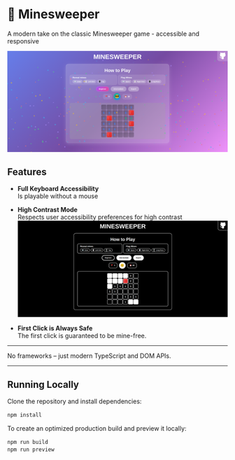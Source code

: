 # 🧨 Minesweeper

A modern take on the classic Minesweeper game - accessible and responsive

![Minesweeper game with confetti on win](images/win.png)

## Features

- **Full Keyboard Accessibility**  
  Is playable without a mouse

- **High Contrast Mode**  
  Respects user accessibility preferences for high contrast
  ![High contrast theme screenshot](images/contrast.png)

- **First Click is Always Safe**  
  The first click is guaranteed to be mine-free.
---

No frameworks – just modern TypeScript and DOM APIs.

---

## Running Locally

Clone the repository and install dependencies:

```bash
npm install
```

To create an optimized production build and preview it locally:

```bash
npm run build
npm run preview
```